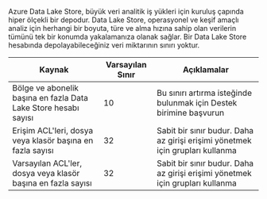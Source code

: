 Azure Data Lake Store, büyük veri analitik iş yükleri için kuruluş çapında hiper ölçekli bir depodur. Data Lake Store, operasyonel ve keşif amaçlı analiz için herhangi bir boyuta, türe ve alma hızına sahip olan verilerin tümünü tek bir konumda yakalamanıza olanak sağlar. Bir Data Lake Store hesabında depolayabileceğiniz veri miktarının sınırı yoktur.

| **Kaynak** | **Varsayılan Sınır** | **Açıklamalar** |
| --- | --- | --- |
| Bölge ve abonelik başına en fazla Data Lake Store hesabı sayısı |10 | Bu sınırı artırma isteğinde bulunmak için Destek birimine başvurun |
| Erişim ACL'leri, dosya veya klasör başına en fazla sayısı |32 | Sabit bir sınır budur. Daha az girişi erişimi yönetmek için grupları kullanma |
| Varsayılan ACL'ler, dosya veya klasör başına en fazla sayısı |32 | Sabit bir sınır budur. Daha az girişi erişimi yönetmek için grupları kullanma |

